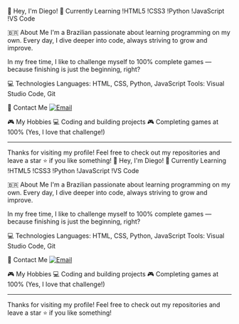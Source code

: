 👋 Hey, I'm Diego!
🌱 Currently Learning
!HTML5
!CSS3
!Python
!JavaScript
!VS Code

🇧🇷 About Me
I'm a Brazilian passionate about learning programming on my own. Every day, I dive deeper into code, always striving to grow and improve.

In my free time, I like to challenge myself to 100% complete games — because finishing is just the beginning, right?

💻 Technologies
Languages: HTML, CSS, Python, JavaScript
Tools: Visual Studio Code, Git

📧 Contact Me
[![Email](https://img.shields.io/badge/Email-black?style=flat-square&logo=gmail&logoColor=white)](mailto:diegodfro76@gmail.com)

🎮 My Hobbies
💻 Coding and building projects
🎮 Completing games at 100% (Yes, I love that challenge!)

---

Thanks for visiting my profile! Feel free to check out my repositories and leave a star ⭐ if you like something!
👋 Hey, I'm Diego!
🌱 Currently Learning
!HTML5
!CSS3
!Python
!JavaScript
!VS Code

🇧🇷 About Me
I'm a Brazilian passionate about learning programming on my own. Every day, I dive deeper into code, always striving to grow and improve.

In my free time, I like to challenge myself to 100% complete games — because finishing is just the beginning, right?

💻 Technologies
Languages: HTML, CSS, Python, JavaScript
Tools: Visual Studio Code, Git

📧 Contact Me
[![Email](https://img.shields.io/badge/Email-black?style=flat-square&logo=gmail&logoColor=white)](mailto:diegodfro76@gmail.com)

🎮 My Hobbies
💻 Coding and building projects
🎮 Completing games at 100% (Yes, I love that challenge!)

---

Thanks for visiting my profile! Feel free to check out my repositories and leave a star ⭐ if you like something!
